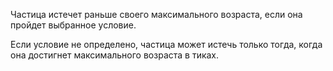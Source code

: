 Частица истечет раньше своего максимального возраста, если она пройдет выбранное условие.

Если условие не определено, частица может истечь только тогда, когда она достигнет максимального возраста в тиках.